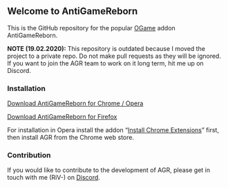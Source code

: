 ## Welcome to AntiGameReborn

This is the GitHub repository for the popular [OGame](https://ogame.gameforge.com) addon AntiGameReborn.

**NOTE (19.02.2020):** This repository is outdated because I moved the project to a private repo. Do not make pull requests as they will be ignored. If you want to join the AGR team to work on it long term, hit me up on Discord.

### Installation

[Download AntiGameReborn for Chrome / Opera](https://chrome.google.com/webstore/detail/mhfbpacbhjchkjeopjfgdhckepclcfll/)

[Download AntiGameReborn for Firefox](https://addons.mozilla.org/en/firefox/addon/antigamereborn/)

For installation in Opera install the addon “[Install Chrome Extensions](https://addons.opera.com/de/extensions/details/install-chrome-extensions/)” first, then install AGR from the Chrome web store.


### Contribution

If you would like to contribute to the development of AGR, please get in touch with me (RiV-) on [Discord](https://discord.gg/sb72AFN).
